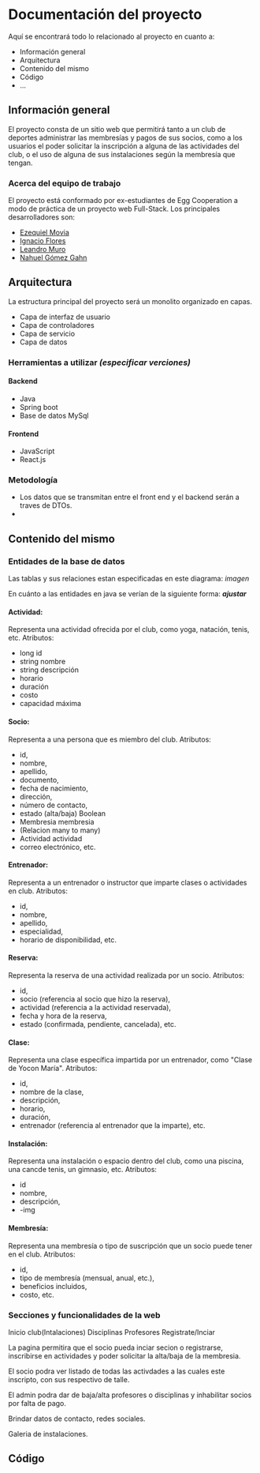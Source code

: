 # Documentación del proyecto

Aquí se encontrará todo lo relacionado al proyecto en cuanto a:
- Información general
- Arquitectura
- Contenido del mismo
- Código
- ...
  
## Información general
El proyecto consta de un sitio web que permitirá tanto a un club de deportes administrar las membresías y pagos de sus socios, como a los usuarios el poder solicitar la inscripción a alguna de las actividades del club, o el uso de alguna de sus instalaciones según la membresía que tengan.

### Acerca del equipo de trabajo
El proyecto está conformado por ex-estudiantes de Egg Cooperation a modo de práctica de un proyecto web Full-Stack. Los principales desarrolladores son:
- [Ezequiel Movia](https://github.com/EzequielMovia)
- [Ignacio Flores](https://github.com/IgnacioF99)
- [Leandro Muro](https://github.com/LMuro96)
- [Nahuel Gómez Gahn](https://github.com/GGNahuel)

## Arquitectura
La estructura principal del proyecto será un monolito organizado en capas.
- Capa de interfaz de usuario
- Capa de controladores
- Capa de servicio
- Capa de datos

### Herramientas a utilizar *(especificar verciones)*
#### Backend
- Java
- Spring boot
- Base de datos MySql
#### Frontend
- JavaScript
- React.js

### Metodología
- Los datos que se transmitan entre el front end y el backend serán a traves de DTOs.
- 

## Contenido del mismo
### Entidades de la base de datos
Las tablas y sus relaciones estan especificadas en este diagrama:
*imagen*

En cuánto a las entidades en java se verían de la siguiente forma: ***ajustar***

#### Actividad:
Representa una actividad ofrecida por el club, como yoga, natación, tenis, etc. Atributos: 
- long id
- string nombre
- string descripción
- horario
- duración
- costo
- capacidad máxima

#### Socio:
Representa a una persona que es miembro del club. Atributos: 
- id,
- nombre, 
- apellido,
- documento,
- fecha de nacimiento, 
- dirección, 
- número de contacto,
- estado (alta/baja) Boolean
- Membresia membresia
- (Relacion many to many)
- Actividad actividad
- correo electrónico, etc.

#### Entrenador:
Representa a un entrenador o instructor que imparte clases o actividades en club.
Atributos: 
- id,
- nombre, 
- apellido, 
- especialidad, 
- horario de disponibilidad, etc.

#### Reserva:
Representa la reserva de una actividad realizada por un socio.
Atributos: 
- id,
- socio (referencia al socio que hizo la reserva), 
- actividad (referencia a la actividad reservada), 
- fecha y hora de la reserva, 
- estado (confirmada, pendiente, cancelada), etc.

#### Clase:
Representa una clase específica impartida por un entrenador, como "Clase de Yocon María".
Atributos: 
- id,
- nombre de la clase, 
- descripción, 
- horario, 
- duración, 
- entrenador (referencia al entrenador que la imparte), etc.

#### Instalación:
Representa una instalación o espacio dentro del club, como una piscina, una cancde tenis, un gimnasio, etc.
Atributos: 
- id
- nombre, 
- descripción,
- -img

#### Membresía:
Representa una membresía o tipo de suscripción que un socio puede tener en el club.
Atributos: 
- id,
- tipo de membresía (mensual, anual, etc.),
- beneficios incluidos,
- costo, etc.

### Secciones y funcionalidades de la web
Inicio  club(Intalaciones)  Disciplinas  Profesores Registrate/Inciar

La pagina permitira que el socio pueda inciar secion o registrarse, inscribirse en actividades y poder solicitar la alta/baja de la membresia.

El socio podra ver listado de todas las activdades a las cuales este inscripto, con sus respectivo de talle.

El admin podra dar de baja/alta profesores o disciplinas y inhabilitar socios por falta de pago.

Brindar datos de contacto, redes sociales.

Galeria de instalaciones.

## Código
